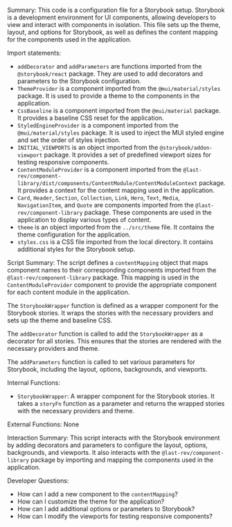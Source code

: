 Summary:
This code is a configuration file for a Storybook setup. Storybook is a development environment for UI components, allowing developers to view and interact with components in isolation. This file sets up the theme, layout, and options for Storybook, as well as defines the content mapping for the components used in the application.

Import statements:
- `addDecorator` and `addParameters` are functions imported from the `@storybook/react` package. They are used to add decorators and parameters to the Storybook configuration.
- `ThemeProvider` is a component imported from the `@mui/material/styles` package. It is used to provide a theme to the components in the application.
- `CssBaseline` is a component imported from the `@mui/material` package. It provides a baseline CSS reset for the application.
- `StyledEngineProvider` is a component imported from the `@mui/material/styles` package. It is used to inject the MUI styled engine and set the order of styles injection.
- `INITIAL_VIEWPORTS` is an object imported from the `@storybook/addon-viewport` package. It provides a set of predefined viewport sizes for testing responsive components.
- `ContentModuleProvider` is a component imported from the `@last-rev/component-library/dist/components/ContentModule/ContentModuleContext` package. It provides a context for the content mapping used in the application.
- `Card`, `Header`, `Section`, `Collection`, `Link`, `Hero`, `Text`, `Media`, `NavigationItem`, and `Quote` are components imported from the `@last-rev/component-library` package. These components are used in the application to display various types of content.
- `theme` is an object imported from the `../src/theme` file. It contains the theme configuration for the application.
- `styles.css` is a CSS file imported from the local directory. It contains additional styles for the Storybook setup.

Script Summary:
The script defines a `contentMapping` object that maps component names to their corresponding components imported from the `@last-rev/component-library` package. This mapping is used in the `ContentModuleProvider` component to provide the appropriate component for each content module in the application.

The `StorybookWrapper` function is defined as a wrapper component for the Storybook stories. It wraps the stories with the necessary providers and sets up the theme and baseline CSS.

The `addDecorator` function is called to add the `StorybookWrapper` as a decorator for all stories. This ensures that the stories are rendered with the necessary providers and theme.

The `addParameters` function is called to set various parameters for Storybook, including the layout, options, backgrounds, and viewports.

Internal Functions:
- `StorybookWrapper`: A wrapper component for the Storybook stories. It takes a `storyFn` function as a parameter and returns the wrapped stories with the necessary providers and theme.

External Functions:
None

Interaction Summary:
This script interacts with the Storybook environment by adding decorators and parameters to configure the layout, options, backgrounds, and viewports. It also interacts with the `@last-rev/component-library` package by importing and mapping the components used in the application.

Developer Questions:
- How can I add a new component to the `contentMapping`?
- How can I customize the theme for the application?
- How can I add additional options or parameters to Storybook?
- How can I modify the viewports for testing responsive components?